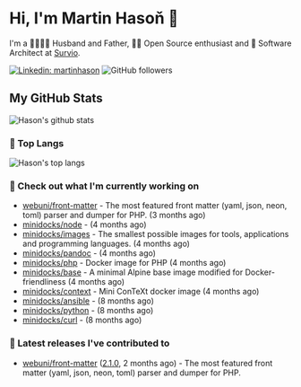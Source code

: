 # Hi, I'm Martin Hasoň 👋

I'm a 👨‍👩‍👧‍👦 Husband and Father, 🧑‍💻 Open Source enthusiast and 📐 Software Architect at [Survio](https://www.survio.com).

[![Linkedin: martinhason](https://img.shields.io/badge/-Martin%20Hasoň-blue?style=flat-square&logo=Linkedin&logoColor=white&link=https://www.linkedin.com/in/martinhason/)](https://www.linkedin.com/in/martinhason/)
![GitHub followers](https://img.shields.io/github/followers/hason?label=Follow&style=social)


## My GitHub Stats
![Hason's github stats](https://github-readme-stats.vercel.app/api?username=hason&show_icons=true&include_all_commits=true&theme=dracula&hide_border=true&hide_title=true)

### 💾 Top Langs
![Hason's top langs](https://github-readme-stats.vercel.app/api/top-langs/?username=hason&layout=compact&theme=dracula&hide_border=true&hide_title=true)

### 👷 Check out what I'm currently working on

- [webuni/front-matter](https://github.com/webuni/front-matter) - The most featured front matter (yaml, json, neon, toml) parser and dumper for PHP. (3 months ago)
- [minidocks/node](https://github.com/minidocks/node) -  (4 months ago)
- [minidocks/images](https://github.com/minidocks/images) - The smallest possible images for tools, applications and programming languages. (4 months ago)
- [minidocks/pandoc](https://github.com/minidocks/pandoc) -  (4 months ago)
- [minidocks/php](https://github.com/minidocks/php) - Docker image for PHP (4 months ago)
- [minidocks/base](https://github.com/minidocks/base) - A minimal Alpine base image modified for Docker-friendliness (4 months ago)
- [minidocks/context](https://github.com/minidocks/context) - Mini ConTeXt docker image (4 months ago)
- [minidocks/ansible](https://github.com/minidocks/ansible) -  (8 months ago)
- [minidocks/python](https://github.com/minidocks/python) -  (8 months ago)
- [minidocks/curl](https://github.com/minidocks/curl) -  (8 months ago)

### 🔭 Latest releases I've contributed to

- [webuni/front-matter](https://github.com/webuni/front-matter) ([2.1.0](https://github.com/webuni/front-matter/releases/tag/2.1.0), 2 months ago) - The most featured front matter (yaml, json, neon, toml) parser and dumper for PHP.
